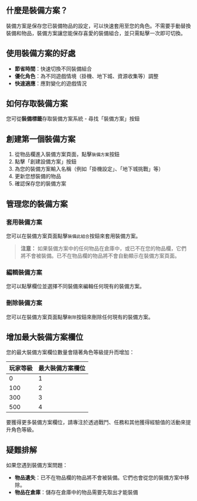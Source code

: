 ## 什麼是裝備方案？

裝備方案是保存您已裝備物品的設定，可以快速套用至您的角色。不需要手動替換裝備和物品，裝備方案讓您能保存喜愛的裝備組合，並只需點擊一次即可切換。

## 使用裝備方案的好處

-   **節省時間**：快速切換不同裝備組合
-   **優化角色**：為不同遊戲情境（掛機、地下城、資源收集等）調整
-   **快速適應**：應對變化的遊戲情況

## 如何存取裝備方案

您可從**裝備標籤**存取裝備方案系統 - 尋找「裝備方案」按鈕

## 創建第一個裝備方案

1. 從物品欄進入裝備方案頁面，點擊`裝備方案`按鈕
2. 點擊「創建設備方案」按鈕
3. 為您的裝備方案輸入名稱（例如「掛機設定」、「地下城挑戰」等）
4. 更新您想裝備的物品
5. 確認保存您的裝備方案

## 管理您的裝備方案

### 套用裝備方案

您可以在裝備方案頁面點擊`裝備此組合`按鈕來套用裝備方案。

> **注意：** 如果裝備方案中的任何物品在倉庫中，或已不在您的物品欄，它們將不會被裝備。已不在物品欄的物品將不會自動顯示在裝備方案頁面。

### 編輯裝備方案

您可以點擊欄位並選擇不同裝備來編輯任何現有的裝備方案。

### 刪除裝備方案

您可以在裝備方案頁面點擊`刪除`按鈕來刪除任何現有的裝備方案。

## 增加最大裝備方案欄位

您的最大裝備方案欄位數量會隨著角色等級提升而增加：

| 玩家等級 | 最大裝備方案欄位 |
| -------- | ---------------- |
| 0        | 1                |
| 100      | 2                |
| 300      | 3                |
| 500      | 4                |

要獲得更多裝備方案欄位，請專注於透過戰鬥、任務和其他獲得經驗值的活動來提升角色等級。

## 疑難排解

如果您遇到裝備方案問題：

-   **物品遺失**：已不在物品欄的物品將不會被裝備。它們也會從您的裝備方案中移除。
-   **物品在倉庫**：儲存在倉庫中的物品需要先取出才能裝備
